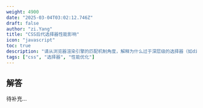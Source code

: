 ```yaml
---
weight: 4900
date: "2025-03-04T03:02:12.746Z"
draft: false
author: "zi.Yang"
title: "CSS后代选择器性能影响"
icon: "javascript"
toc: true
description: "请从浏览器渲染引擎的匹配机制角度，解释为什么过于深层级的选择器（如div &gt; ul li a span）可能影响页面性能，并给出选择器编写的最佳实践建议。"
tags: ["css", "选择器", "性能优化"]
---
```


## 解答

待补充...
